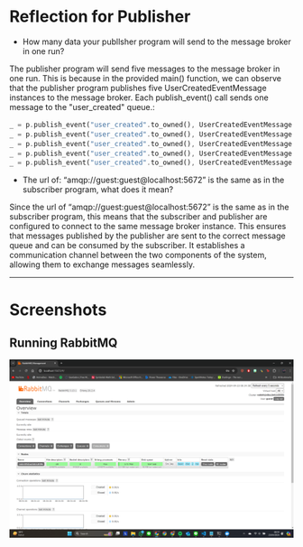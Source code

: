 # Reflection for Publisher

- How many data your publlsher program will send to the message broker in one run? 

The publisher program will send five messages to the message broker in one run. This is because in the provided main() function, we can observe that the publisher program publishes five UserCreatedEventMessage instances to the message broker. Each publish_event() call sends one message to the "user_created" queue.:

```rust
_ = p.publish_event("user_created".to_owned(), UserCreatedEventMessage { user_id: "1".to_owned(), user_name: "2206822963-Amir".to_owned() });
_ = p.publish_event("user_created".to_owned(), UserCreatedEventMessage { user_id: "2".to_owned(), user_name: "2206822963-Budi".to_owned() });
_ = p.publish_event("user_created".to_owned(), UserCreatedEventMessage { user_id: "3".to_owned(), user_name: "2206822963-Cica".to_owned() });
_ = p.publish_event("user_created".to_owned(), UserCreatedEventMessage { user_id: "4".to_owned(), user_name: "2206822963-Dira".to_owned() });
_ = p.publish_event("user_created".to_owned(), UserCreatedEventMessage { user_id: "5".to_owned(), user_name: "2206822963-Emir".to_owned() });
```

- The url of: “amqp://guest:guest@localhost:5672” is the same as in the subscriber program, what does it mean? 

Since the url of “amqp://guest:guest@localhost:5672” is the same as in the subscriber program, this means that the subscriber and publisher are configured to connect to the same message broker instance. This ensures that messages published by the publisher are sent to the correct message queue and can be consumed by the subscriber. It establishes a communication channel between the two components of the system, allowing them to exchange messages seamlessly.

-------------------------------------------------------------------------------------------------------------
# Screenshots

## Running RabbitMQ

![Screenshot 2024-04-23 083506.png](assets%2FScreenshot%202024-04-23%20083506.png)